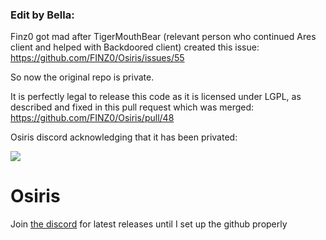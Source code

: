 ### Edit by Bella:

Finz0 got mad after TigerMouthBear (relevant person who continued Ares client and helped with Backdoored client) created this issue: https://github.com/FINZ0/Osiris/issues/55

So now the original repo is private.

It is perfectly legal to release this code as it is licensed under LGPL, as described and fixed in this pull request which was merged: https://github.com/FINZ0/Osiris/pull/48

Osiris discord acknowledging that it has been privated: 

![](https://cdn.discordapp.com/attachments/574340210029101066/691419737355190312/Screenshot_20200322-185459.png)

# Osiris
Join [the discord](https://discord.gg/YeMpphF) for latest releases until I set up the github properly
